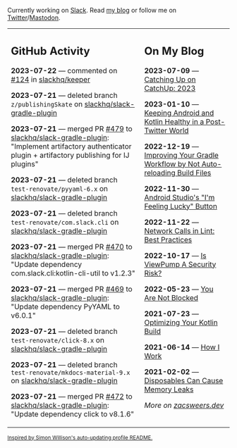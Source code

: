 Currently working on [Slack](https://slack.com/). Read [my blog](https://zacsweers.dev/) or follow me on [Twitter](https://twitter.com/ZacSweers)/[Mastodon](https://hachyderm.io/@ZacSweers).

<table><tr><td valign="top" width="60%">

## GitHub Activity
<!-- githubActivity starts -->
**2023-07-22** — commented on [#124](https://github.com/slackhq/keeper/issues/124#issuecomment-1646617269) in [slackhq/keeper](https://github.com/slackhq/keeper)

**2023-07-21** — deleted branch `z/publishingSkate` on [slackhq/slack-gradle-plugin](https://github.com/slackhq/slack-gradle-plugin)

**2023-07-21** — merged PR [#479](https://github.com/slackhq/slack-gradle-plugin/pull/479) to [slackhq/slack-gradle-plugin](https://github.com/slackhq/slack-gradle-plugin): "Implement artifactory authenticator plugin + artifactory publishing for IJ plugins"

**2023-07-21** — deleted branch `test-renovate/pyyaml-6.x` on [slackhq/slack-gradle-plugin](https://github.com/slackhq/slack-gradle-plugin)

**2023-07-21** — deleted branch `test-renovate/com.slack.cli` on [slackhq/slack-gradle-plugin](https://github.com/slackhq/slack-gradle-plugin)

**2023-07-21** — merged PR [#470](https://github.com/slackhq/slack-gradle-plugin/pull/470) to [slackhq/slack-gradle-plugin](https://github.com/slackhq/slack-gradle-plugin): "Update dependency com.slack.cli:kotlin-cli-util to v1.2.3"

**2023-07-21** — merged PR [#469](https://github.com/slackhq/slack-gradle-plugin/pull/469) to [slackhq/slack-gradle-plugin](https://github.com/slackhq/slack-gradle-plugin): "Update dependency PyYAML to v6.0.1"

**2023-07-21** — deleted branch `test-renovate/click-8.x` on [slackhq/slack-gradle-plugin](https://github.com/slackhq/slack-gradle-plugin)

**2023-07-21** — deleted branch `test-renovate/mkdocs-material-9.x` on [slackhq/slack-gradle-plugin](https://github.com/slackhq/slack-gradle-plugin)

**2023-07-21** — merged PR [#472](https://github.com/slackhq/slack-gradle-plugin/pull/472) to [slackhq/slack-gradle-plugin](https://github.com/slackhq/slack-gradle-plugin): "Update dependency click to v8.1.6"
<!-- githubActivity ends -->
</td><td valign="top" width="40%">

## On My Blog
<!-- blog starts -->
**2023-07-09** — [Catching Up on CatchUp: 2023](https://www.zacsweers.dev/catching-up-on-catchup-2023/)

**2023-01-10** — [Keeping Android and Kotlin Healthy in a Post-Twitter World](https://www.zacsweers.dev/keeping-android-healthy/)

**2022-12-19** — [Improving Your Gradle Workflow by Not Auto-reloading Build Files](https://www.zacsweers.dev/improving-your-workflow-by-not-auto-reloading-build-files/)

**2022-11-30** — [Android Studio's "I'm Feeling Lucky" Button](https://www.zacsweers.dev/android-studios-im-feeling-lucky-button/)

**2022-11-22** — [Network Calls in Lint: Best Practices](https://www.zacsweers.dev/network-calls-in-lint-best-practices/)

**2022-10-17** — [Is ViewPump A Security Risk?](https://www.zacsweers.dev/is-viewpump-a-security-risk/)

**2022-05-23** — [You Are Not Blocked](https://www.zacsweers.dev/you-are-not-blocked/)

**2021-07-23** — [Optimizing Your Kotlin Build](https://www.zacsweers.dev/optimizing-your-kotlin-build/)

**2021-06-14** — [How I Work](https://www.zacsweers.dev/how-i-work/)

**2021-02-02** — [Disposables Can Cause Memory Leaks](https://www.zacsweers.dev/disposables-can-cause-memory-leaks/)
<!-- blog ends -->
_More on [zacsweers.dev](https://zacsweers.dev/)_
</td></tr></table>

<sub><a href="https://simonwillison.net/2020/Jul/10/self-updating-profile-readme/">Inspired by Simon Willison's auto-updating profile README.</a></sub>